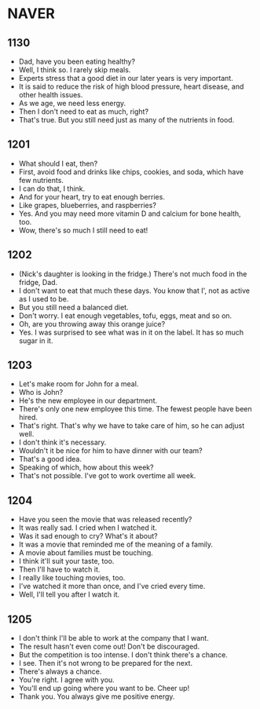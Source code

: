 # NAVER

## 1130

- Dad, have you been eating healthy?
- Well, I think so. I rarely skip meals.
- Experts stress that a good diet in our later years is very important.
- It is said to reduce the risk of high blood pressure, heart disease, and other health issues.
- As we age, we need less energy.
- Then I don't need to eat as much, right?
- That's true. But you still need just as many of the nutrients in food.

## 1201
- What should I eat, then?
- First, avoid food and drinks like chips, cookies, and soda, which have few nutrients.
- I can do that, I think.
- And for your heart, try to eat enough berries.
- Like grapes, blueberries, and raspberries?
- Yes. And you may need more vitamin D and calcium for bone health, too.
- Wow, there's so much I still need to eat!

## 1202

- (Nick's daughter is looking in the fridge.) There's not much food in the fridge, Dad.
- I don't want to eat that much these days. You know that I', not as active as I used to be.
- But you still need a balanced diet.
- Don't worry. I eat enough vegetables, tofu, eggs, meat and so on.
- Oh, are you throwing away this orange juice?
- Yes. I was surprised to see what was in it on the label. It has so much sugar in it.

## 1203

- Let's make room for John for a meal.
- Who is John?
- He's the new employee in our department.
- There's only one new employee this time. The fewest people have been hired.
- That's right. That's why we have to take care of him, so he can adjust well.
- I don't think it's necessary.
- Wouldn't it be nice for him to have dinner with our team?
- That's a good idea.
- Speaking of which, how about this week?
- That's not possible. I've got to work overtime all week.

## 1204

- Have you seen the movie that was released recently?
- It was really sad. I cried when I watched it.
- Was it sad enough to cry? What's it about?
- It was a movie that reminded me of the meaning of a family.
- A movie about families must be touching.
- I think it'll suit your taste, too.
- Then I'll have to watch it.
- I really like touching movies, too.
- I've watched it more than once, and I've cried every time.
- Well, I'll tell you after I watch it.

## 1205

- I don't think I'll be able to work at the company that I want.
- The result hasn't even come out! Don't be discouraged.
- But the competition is too intense. I don't think there's a chance.
- I see. Then it's not wrong to be prepared for the next.
- There's always a chance.
- You're right. I agree with you.
- You'll end up going where you want to be. Cheer up!
- Thank you. You always give me positive energy.